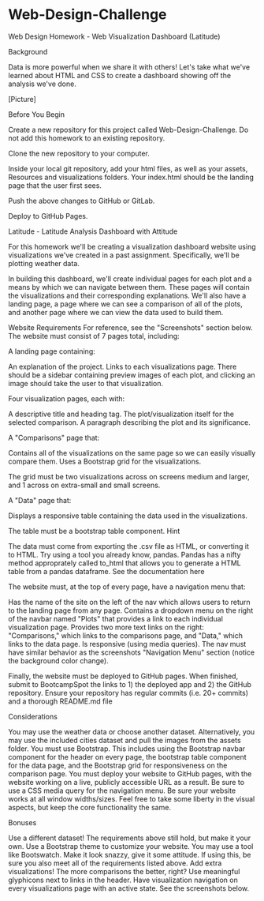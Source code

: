 # Web-Design-Challenge

Web Design Homework - Web Visualization Dashboard (Latitude)

Background


Data is more powerful when we share it with others! Let's take what we've learned about HTML and CSS to create a dashboard showing off the analysis we've done.

[Picture]


Before You Begin


Create a new repository for this project called Web-Design-Challenge. Do not add this homework to an existing repository.


Clone the new repository to your computer.


Inside your local git repository, add your html files, as well as your assets, Resources and visualizations folders. Your index.html should be the landing page that the user first sees.


Push the above changes to GitHub or GitLab.


Deploy to GitHub Pages.



Latitude - Latitude Analysis Dashboard with Attitude

For this homework we'll be creating a visualization dashboard website using visualizations we've created in a past assignment. Specifically, we'll be plotting weather data.

In building this dashboard, we'll create individual pages for each plot and a means by which we can navigate between them. These pages will contain the visualizations and their corresponding explanations. We'll also have a landing page, a page where we can see a comparison of all of the plots, and another page where we can view the data used to build them.


Website Requirements
For reference, see the "Screenshots" section below.
The website must consist of 7 pages total, including:


A landing page containing:


An explanation of the project.
Links to each visualizations page. There should be a sidebar containing preview images of each plot, and clicking an image should take the user to that visualization.



Four visualization pages, each with:


A descriptive title and heading tag.
The plot/visualization itself for the selected comparison.
A paragraph describing the plot and its significance.



A "Comparisons" page that:


Contains all of the visualizations on the same page so we can easily visually compare them.
Uses a Bootstrap grid for the visualizations.


The grid must be two visualizations across on screens medium and larger, and 1 across on extra-small and small screens.





A "Data" page that:


Displays a responsive table containing the data used in the visualizations.


The table must be a bootstrap table component. Hint


The data must come from exporting the .csv file as HTML, or converting it to HTML. Try using a tool you already know, pandas. Pandas has a nifty method approprately called to_html that allows you to generate a HTML table from a pandas dataframe. See the documentation here







The website must, at the top of every page, have a navigation menu that:


Has the name of the site on the left of the nav which allows users to return to the landing page from any page.
Contains a dropdown menu on the right of the navbar named "Plots" that provides a link to each individual visualization page.
Provides two more text links on the right: "Comparisons," which links to the comparisons page, and "Data," which links to the data page.
Is responsive (using media queries). The nav must have similar behavior as the screenshots "Navigation Menu" section (notice the background color change).


Finally, the website must be deployed to GitHub pages.
When finished, submit to BootcampSpot the links to 1) the deployed app and 2) the GitHub repository.
Ensure your repository has regular commits (i.e. 20+ commits) and a thorough README.md file


Considerations


You may use the weather data or choose another dataset. Alternatively, you may use the included cities dataset and pull the images from the assets folder.
You must use Bootstrap. This includes using the Bootstrap navbar component for the header on every page, the bootstrap table component for the data page, and the Bootstrap grid for responsiveness on the comparison page.
You must deploy your website to GitHub pages, with the website working on a live, publicly accessible URL as a result.
Be sure to use a CSS media query for the navigation menu.
Be sure your website works at all window widths/sizes.
Feel free to take some liberty in the visual aspects, but keep the core functionality the same.



Bonuses


Use a different dataset! The requirements above still hold, but make it your own.
Use a Bootstrap theme to customize your website. You may use a tool like Bootswatch. Make it look snazzy, give it some attitude. If using this, be sure you also meet all of the requirements listed above.
Add extra visualizations! The more comparisons the better, right?
Use meaningful glyphicons next to links in the header.
Have visualization navigation on every visualizations page with an active state. See the screenshots below.